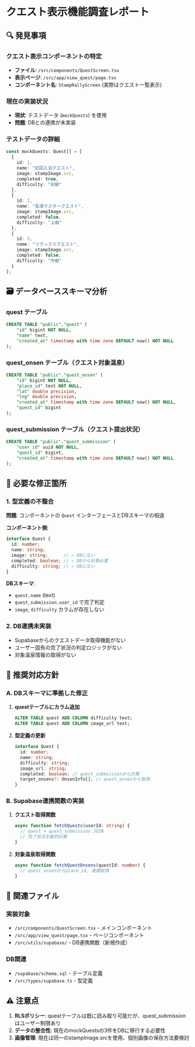 # クエスト表示機能調査レポート

## 🔍 発見事項

### クエスト表示コンポーネントの特定
- **ファイル**: `/src/components/QuestScreen.tsx` 
- **表示ページ**: `/src/app/view_quest/page.tsx`
- **コンポーネント名**: `StampRallyScreen` (実際はクエスト一覧表示)

### 現在の実装状況
- **現状**: テストデータ (`mockQuests`) を使用
- **問題**: DBとの連携が未実装

### テストデータの詳細
```typescript
const mockQuests: Quest[] = [
  {
    id: 1,
    name: "初回入浴クエスト",
    image: stampImage.src,
    completed: true,
    difficulty: "初級"
  },
  {
    id: 2,
    name: "長湯マスタークエスト", 
    image: stampImage.src,
    completed: false,
    difficulty: "上級"
  },
  {
    id: 3,
    name: "リラックスクエスト",
    image: stampImage.src,
    completed: false,
    difficulty: "中級"
  }
];
```

## 🗃️ データベーススキーマ分析

### quest テーブル
```sql
CREATE TABLE "public"."quest" (
    "id" bigint NOT NULL,
    "name" text,
    "created_at" timestamp with time zone DEFAULT now() NOT NULL
);
```

### quest_onsen テーブル（クエスト対象温泉）
```sql
CREATE TABLE "public"."quest_onsen" (
    "id" bigint NOT NULL,
    "place_id" text NOT NULL,
    "lat" double precision,
    "lng" double precision,
    "created_at" timestamp with time zone DEFAULT now() NOT NULL,
    "quest_id" bigint
);
```

### quest_submission テーブル（クエスト提出状況）
```sql
CREATE TABLE "public"."quest_submission" (
    "user_id" uuid NOT NULL,
    "quest_id" bigint,
    "created_at" timestamp with time zone DEFAULT now() NOT NULL
);
```

## 🔄 必要な修正箇所

### 1. 型定義の不整合
**問題**: コンポーネントの `Quest` インターフェースとDBスキーマの相違

**コンポーネント側**:
```typescript
interface Quest {
  id: number;
  name: string;
  image: string;      // ← DBにない
  completed: boolean; // ← DBから計算必要
  difficulty: string; // ← DBにない
}
```

**DBスキーマ**:
- `quest.name` (text)
- `quest_submission.user_id` で完了判定
- `image`, `difficulty` カラムが存在しない

### 2. DB連携未実装
- Supabaseからのクエストデータ取得機能がない
- ユーザー固有の完了状況の判定ロジックがない
- 対象温泉情報の取得がない

## 🎯 推奨対応方針

### A. DBスキーマに準拠した修正
1. **questテーブルにカラム追加**
   ```sql
   ALTER TABLE quest ADD COLUMN difficulty text;
   ALTER TABLE quest ADD COLUMN image_url text;
   ```

2. **型定義の更新**
   ```typescript
   interface Quest {
     id: number;
     name: string;
     difficulty: string;
     image_url: string;
     completed: boolean; // quest_submissionから計算
     target_onsens?: OnsenInfo[]; // quest_onsenから取得
   }
   ```

### B. Supabase連携関数の実装
1. **クエスト取得関数**
   ```typescript
   async function fetchQuests(userId: string) {
     // quest + quest_submission JOIN
     // 完了状況を動的計算
   }
   ```

2. **対象温泉取得関数**
   ```typescript
   async function fetchQuestOnsens(questId: number) {
     // quest_onsenからplace_id, 座標取得
   }
   ```

## 📁 関連ファイル

### 実装対象
- `/src/components/QuestScreen.tsx` - メインコンポーネント
- `/src/app/view_quest/page.tsx` - ページコンポーネント
- `/src/utils/supabase/` - DB連携関数（新規作成）

### DB関連
- `/supabase/schema.sql` - テーブル定義
- `/src/types/supabase.ts` - 型定義

## ⚠️ 注意点

1. **RLSポリシー**: questテーブルは既に読み取り可能だが、quest_submissionはユーザー制限あり
2. **データの整合性**: 現在のmockQuestsの3件をDBに移行する必要性
3. **画像管理**: 現在は同一のstampImage.srcを使用、個別画像の保存方法要検討
